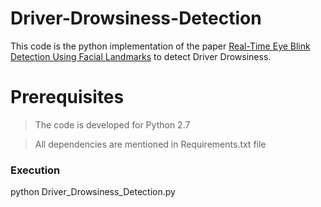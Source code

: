 # Driver-Drowsiness-Detection

This code is the python implementation of the paper [Real-Time Eye Blink Detection Using Facial Landmarks](http://vision.fe.uni-lj.si/cvww2016/proceedings/papers/05.pdf) to detect Driver Drowsiness.

# Prerequisites

>The code is developed for Python 2.7

>All dependencies are mentioned in Requirements.txt file

### Execution

python Driver_Drowsiness_Detection.py
